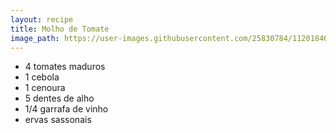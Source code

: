 ```yaml
---
layout: recipe
title: Molho de Tomate
image_path: https://user-images.githubusercontent.com/25830784/112018463-7bfb0a80-8b26-11eb-86e0-7bd5b497ef23.jpg
---
```


- 4 tomates maduros
- 1 cebola
- 1 cenoura
- 5 dentes de alho
- 1/4 garrafa de vinho
- ervas sassonais

